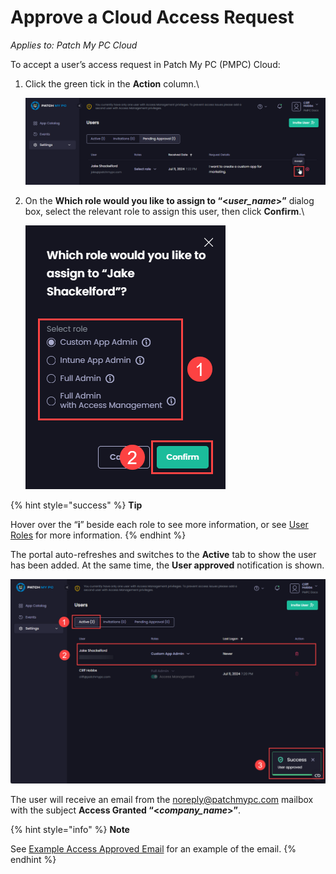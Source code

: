# Approve a Cloud Access Request

_Applies to: Patch My PC Cloud_

To accept a user’s access request in Patch My PC (PMPC) Cloud:

1.  Click the green tick in the **Action** column.\


    ![Clicking the green tick in the “Action” column](/_images/image-(619).png "Clicking the green tick in the “Action” column")


2.  On the **Which role would you like to assign to “<**_**user\_name**_**>”** dialog box, select the relevant role to assign this user, then click **Confirm**.\


    ![“Which role would you like to assign to” dialog box](/_images/image-(620).png "“Which role would you like to assign to” dialog box")

{% hint style="success" %}
**Tip**

Hover over the “**i**” beside each role to see more information, or see [User Roles](../cloud-user-roles-reference.md) for more information.
{% endhint %}

The portal auto-refreshes and switches to the **Active** tab to show the user has been added. At the same time, the **User approved** notification is shown.

![Portal auto-refreshing, switching to the &#x22;Active&#x22; tab and showing to show the user has been added, plus the &#x22;User approved&#x22; notification is shown.](/_images/image-(622).png "Portal auto-refreshing, switching to the &#x22;Active&#x22; tab and showing to show the user has been added, plus the &#x22;User approved&#x22; notification is shown.")

The user will receive an email from the [noreply@patchmypc.com](mailto:noreply@patchmypc.com) mailbox with the subject **Access Granted “<**_**company\_name**_**>”**.

{% hint style="info" %}
**Note**

See [Example Access Approved Email](../../../cloud-reference/cloud-email-reference/example-cloud-access-approved-email.md) for an example of the email.
{% endhint %}
